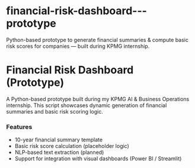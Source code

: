 # financial-risk-dashboard---prototype
Python-based prototype to generate financial summaries &amp; compute basic risk scores for companies — built during KPMG internship.

# Financial Risk Dashboard (Prototype)

A Python-based prototype built during my KPMG AI & Business Operations internship. This script showcases dynamic generation of financial summaries and basic risk scoring logic.

### Features
- 10-year financial summary template
- Basic risk score calculation (placeholder logic)
- NLP-based text extraction (planned)
- Support for integration with visual dashboards (Power BI / Streamlit)


